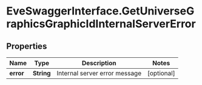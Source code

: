 # EveSwaggerInterface.GetUniverseGraphicsGraphicIdInternalServerError

## Properties
Name | Type | Description | Notes
------------ | ------------- | ------------- | -------------
**error** | **String** | Internal server error message | [optional] 



